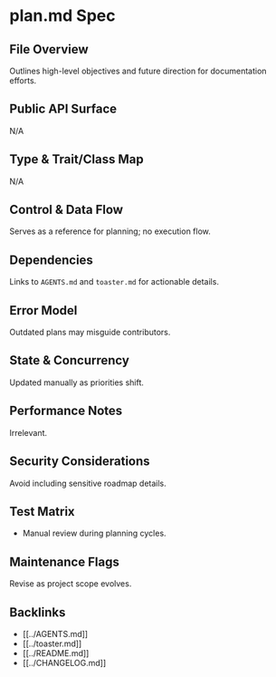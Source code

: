 # plan.md Spec

## File Overview
Outlines high-level objectives and future direction for documentation efforts.

## Public API Surface
N/A

## Type & Trait/Class Map
N/A

## Control & Data Flow
Serves as a reference for planning; no execution flow.

## Dependencies
Links to `AGENTS.md` and `toaster.md` for actionable details.

## Error Model
Outdated plans may misguide contributors.

## State & Concurrency
Updated manually as priorities shift.

## Performance Notes
Irrelevant.

## Security Considerations
Avoid including sensitive roadmap details.

## Test Matrix
- Manual review during planning cycles.

## Maintenance Flags
Revise as project scope evolves.

## Backlinks
- [[../AGENTS.md]]
- [[../toaster.md]]
- [[../README.md]]
- [[../CHANGELOG.md]]

